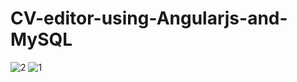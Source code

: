 # CV-editor-using-Angularjs-and-MySQL
![2](https://github.com/catalinciornei047/CV-editor-using-Angularjs-and-MySQL/assets/117486124/3cf0719e-3a08-4e1c-ae8b-6457d88be175)
![1](https://github.com/catalinciornei047/CV-editor-using-Angularjs-and-MySQL/assets/117486124/9b820899-dcc4-4752-8784-0a21721ec56a)
